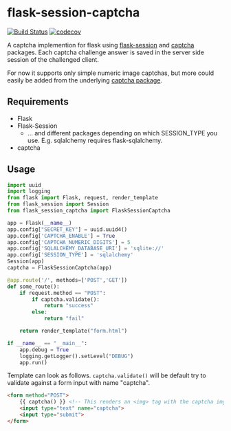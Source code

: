 # flask-session-captcha
[![Build Status](https://travis-ci.org/Tethik/another-flask-captcha.svg?branch=master)](https://travis-ci.org/Tethik/another-flask-captcha)
[![codecov](https://codecov.io/gh/Tethik/another-flask-captcha/branch/master/graph/badge.svg)](https://codecov.io/gh/Tethik/another-flask-captcha)

A captcha implemention for flask using [flask-session](https://github.com/fengsp/flask-session) and [captcha](https://pypi.python.org/pypi/captcha/0.2.3) packages. Each captcha challenge answer is saved in the server side session of the challenged client.

For now it supports only simple numeric image captchas, but more could easily be added from the underlying [captcha package](https://pypi.python.org/pypi/captcha/0.2.3).

## Requirements
* Flask
* Flask-Session
    * ... and different packages depending on which SESSION_TYPE you use. E.g. sqlalchemy requires flask-sqlalchemy.
* captcha

## Usage
```python
import uuid
import logging
from flask import Flask, request, render_template
from flask_session import Session
from flask_session_captcha import FlaskSessionCaptcha

app = Flask(__name__)
app.config["SECRET_KEY"] = uuid.uuid4()
app.config['CAPTCHA_ENABLE'] = True
app.config['CAPTCHA_NUMERIC_DIGITS'] = 5
app.config['SQLALCHEMY_DATABASE_URI'] = 'sqlite://'
app.config['SESSION_TYPE'] = 'sqlalchemy'
Session(app)
captcha = FlaskSessionCaptcha(app)

@app.route('/', methods=['POST','GET'])
def some_route():    
    if request.method == "POST":
        if captcha.validate():
            return "success"
        else:
            return "fail"

    return render_template("form.html")

if __name__ == "__main__":
    app.debug = True
    logging.getLogger().setLevel("DEBUG")
    app.run()

```

Template can look as follows. `captcha.validate()` will be default try to validate against a form input with name "captcha".

```html
<form method="POST">
    {{ captcha() }} <!-- This renders an <img> tag with the captcha img. -->
    <input type="text" name="captcha">
    <input type="submit">
</form>
```
